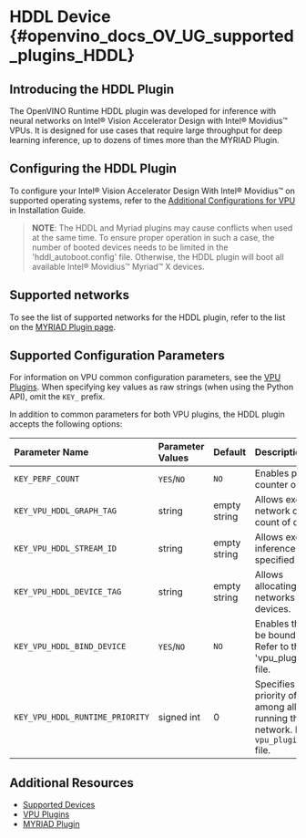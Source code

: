 # HDDL Device {#openvino_docs_OV_UG_supported_plugins_HDDL}

## Introducing the HDDL Plugin

The OpenVINO Runtime HDDL plugin was developed for inference with neural networks on Intel® Vision Accelerator Design with Intel® Movidius™ VPUs. It is designed for use cases that require large throughput for deep learning inference, up to dozens of times more than the MYRIAD Plugin.

## Configuring the HDDL Plugin

To configure your Intel® Vision Accelerator Design With Intel® Movidius™ on supported operating systems, refer to the [Additional Configurations for VPU](../../install_guides/configurations-for-ivad-vpu.md) in Installation Guide.

> **NOTE**: The HDDL and Myriad plugins may cause conflicts when used at the same time.
> To ensure proper operation in such a case, the number of booted devices needs to be limited in the 'hddl_autoboot.config' file.
> Otherwise, the HDDL plugin will boot all available Intel® Movidius™ Myriad™ X devices.

## Supported networks

To see the list of supported networks for the HDDL plugin, refer to the list on the [MYRIAD Plugin page](MYRIAD.md).

## Supported Configuration Parameters

For information on VPU common configuration parameters, see the [VPU Plugins](VPU.md).
When specifying key values as raw strings (when using the Python API), omit the `KEY_` prefix.

In addition to common parameters for both VPU plugins, the HDDL plugin accepts the following options:

| Parameter Name                        | Parameter Values | Default      | Description                                                                     |
| :---                                  | :---             | :---         | :---                                                                            |
| `KEY_PERF_COUNT`                       | `YES`/`NO`           | `NO`           | Enables performance counter option.                                              |
| `KEY_VPU_HDDL_GRAPH_TAG`                | string           | empty string | Allows executing network on specified count of devices.                         |
| `KEY_VPU_HDDL_STREAM_ID`                | string           | empty string | Allows executing inference on a specified device.                               |
| `KEY_VPU_HDDL_DEVICE_TAG`              | string           | empty string | Allows allocating/deallocating networks on specified devices.                   |
| `KEY_VPU_HDDL_BIND_DEVICE`              | `YES`/`NO`           | `NO`           | Enables the network to be bound to a device. Refer to the 'vpu_plugin_config.hpp' file.    |
| `KEY_VPU_HDDL_RUNTIME_PRIORITY`         | signed int       | 0            | Specifies the runtime priority of a device among all devices running the same network. Refer to the `vpu_plugin_config.hpp` file. |

## Additional Resources

* [Supported Devices](Supported_Devices.md)
* [VPU Plugins](VPU.md)
* [MYRIAD Plugin](MYRIAD.md)
